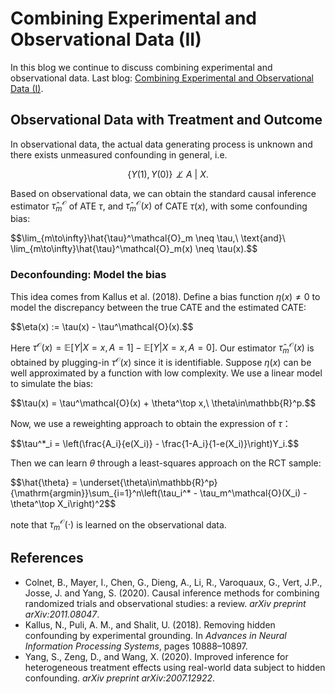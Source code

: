 # Combining Experimental and Observational Data (II)
In this blog we continue to discuss combining experimental and observational data. Last blog: [Combining Experimental and Observational Data (I)](https://jurrivhleon.github.io/2023/07/12/RCT-and-obs.html).

## Observational Data with Treatment and Outcome
In observational data, the actual data generating process is unknown and there exists unmeasured confounding in general, i.e.

$$\lbrace Y(1),Y(0)\rbrace\not\perp A\ |\ X.$$

Based on observational data, we can obtain the standard causal inference estimator $\hat{\tau}^{\mathcal{O}}_m$ of ATE $\tau,$ and $\hat{\tau}^{\mathcal{O}}_m(x)$ of CATE $\tau(x),$ with some confounding bias:
<p>
  $$\lim_{m\to\infty}\hat{\tau}^\mathcal{O}_m \neq \tau,\ \text{and}\ \lim_{m\to\infty}\hat{\tau}^\mathcal{O}_m(x) \neq \tau(x).$$
</p>

### Deconfounding: Model the bias
This idea comes from Kallus et al. (2018). Define a bias function $\eta(x)\neq 0$ to model the discrepancy between the true CATE and the estimated CATE:
<p>
  $$\eta(x) := \tau(x) - \tau^\mathcal{O}(x).$$
</p>

Here $\tau^{\mathcal{O}}(x) = \mathbb{E}[Y\vert X=x,A=1] - \mathbb{E}[Y\vert X=x,A=0].$ Our estimator $\hat{\tau}^\mathcal{O}_m(x)$ is obtained by plugging-in $\tau^{\mathcal{O}}(x)$ since it is identifiable.  Suppose $\eta(x)$ can be well approximated by a function with low complexity. We use a linear model to simulate the bias:
<p>
  $$\tau(x) = \tau^\mathcal{O}(x) + \theta^\top x,\ \theta\in\mathbb{R}^p.$$
</p>

Now, we use a reweighting approach to obtain the expression of $\tau$：
<p>
  $$\tau^*_i = \left(\frac{A_i}{e(X_i)} - \frac{1-A_i}{1-e(X_i)}\right)Y_i.$$
</p>

Then we can learn $\theta$ through a least-squares approach on the RCT sample:
<p>
  $$\hat{\theta} = \underset{\theta\in\mathbb{R}^p}{\mathrm{argmin}}\sum_{i=1}^n\left(\tau_i^* - \tau_m^\mathcal{O}(X_i) - \theta^\top X_i\right)^2$$
</p>

note that $\tau_m^\mathcal{O}(\cdot)$ is learned on the observational data.


## References
+ Colnet, B., Mayer, I., Chen, G., Dieng, A., Li, R., Varoquaux, G., Vert, J.P., Josse, J. and Yang, S. (2020). Causal inference methods for combining randomized trials and observational studies: a review. *arXiv preprint arXiv:2011.08047*.
+ Kallus, N., Puli, A. M., and Shalit, U. (2018). Removing hidden confounding by experimental grounding. In *Advances in Neural Information Processing Systems*, pages 10888–10897.
+ Yang, S., Zeng, D., and Wang, X. (2020). Improved inference for heterogeneous treatment effects using real-world data subject to hidden confounding. *arXiv preprint arXiv:2007.12922*.
